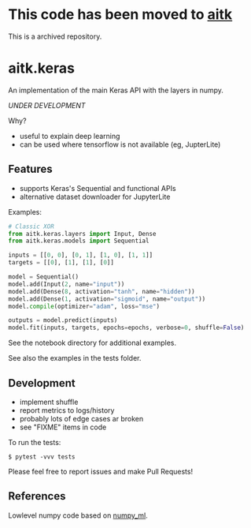 # This code has been moved to [aitk](https://github.com/ArtificialIntelligenceToolkit/aitk)

This is a archived repository.

aitk.keras
==========

An implementation of the main Keras API with the layers in numpy.

*UNDER DEVELOPMENT*

Why?

* useful to explain deep learning
* can be used where tensorflow is not available (eg, JupterLite)

## Features

* supports Keras's Sequential and functional APIs
* alternative dataset downloader for JupyterLite

Examples:

```python
# Classic XOR
from aitk.keras.layers import Input, Dense
from aitk.keras.models import Sequential

inputs = [[0, 0], [0, 1], [1, 0], [1, 1]]
targets = [[0], [1], [1], [0]]

model = Sequential()
model.add(Input(2, name="input"))
model.add(Dense(8, activation="tanh", name="hidden"))
model.add(Dense(1, activation="sigmoid", name="output"))
model.compile(optimizer="adam", loss="mse")

outputs = model.predict(inputs)
model.fit(inputs, targets, epochs=epochs, verbose=0, shuffle=False)
```

See the notebook directory for additional examples.

See also the examples in the tests folder.

## Development

* implement shuffle
* report metrics to logs/history
* probably lots of edge cases ar broken
* see "FIXME" items in code

To run the tests:

```
$ pytest -vvv tests
```

Please feel free to report issues and make Pull Requests!

## References

Lowlevel numpy code based on [numpy_ml](https://github.com/ddbourgin/numpy-ml).
